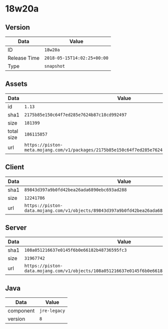 # 18w20a

## Version

|**Data**        | **Value**                 |
|----------------|-------------------------|
| ID   | ```18w20a```   |
| Release Time   | ```2018-05-15T14:02:25+00:00```   |
| Type   | ```snapshot```   |

## Assets

|**Data**        | **Value**                 |
|----------------|-------------------------|
| id   | ```1.13```   |
| sha1   | ```2175b85e150c64f7ed285e7624b87c18cd992497```   |
| size   | ```181399```   |
| total size  | ```186115857```  |
| url       | ```https://piston-meta.mojang.com/v1/packages/2175b85e150c64f7ed285e7624b87c18cd992497/1.13.json``` |

## Client

|**Data**        | **Value**                 |
|----------------|-------------------------|
| sha1   | ```89843d397a9b0fd42bea26ada6890ebc693ad288```   |
| size   | ```12241786```   |
| url       | ```https://piston-data.mojang.com/v1/objects/89843d397a9b0fd42bea26ada6890ebc693ad288/client.jar``` |

## Server

|**Data**        | **Value**                 |
|----------------|-------------------------|
| sha1   | ```108a051216637e0145f6b0e66182b48736595fc3```   |
| size   | ```31967742```   |
| url       | ```https://piston-data.mojang.com/v1/objects/108a051216637e0145f6b0e66182b48736595fc3/server.jar``` |

## Java

|**Data**        | **Value**                 |
|----------------|-------------------------|
| component   | ```jre-legacy```   |
| version   | ```8```   |